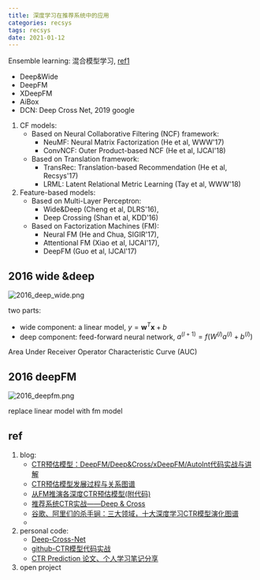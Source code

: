 ```yaml
---
title: 深度学习在推荐系统中的应用
categories: recsys
tags: recsys
date: 2021-01-12
---
```


Ensemble learning: 混合模型学习, [ref1](http://www.scholarpedia.org/article/Ensemble_learning#Voting_based_methods) 

- Deep&Wide
- DeepFM
- XDeepFM
- AiBox
- DCN: Deep Cross Net, 2019 google

1. CF models:
    - Based on Neural Collaborative Filtering (NCF) framework:
        - NeuMF: Neural Matrix Factorization (He et al, WWW'17) 
        - ConvNCF: Outer Product-based NCF (He et al, IJCAI'18) 
    - Based on Translation framework:
        - TransRec: Translation-based Recommendation (He et al, Recsys'17) 
        - LRML: Latent Relational Metric Learning (Tay et al, WWW'18)
2. Feature-based models:
    - Based on Multi-Layer Perceptron:
        - Wide\&Deep (Cheng et al, DLRS'16), 
        - Deep Crossing (Shan et al, KDD'16) 
    - Based on Factorization Machines (FM):
        - Neural FM (He and Chua, SIGIR'17), 
        - Attentional FM (Xiao et al, IJCAI'17), 
        - DeepFM (Guo et al, IJCAl'17)

## 2016 wide &deep

![2016_deep_wide.png](https://cdn.jsdelivr.net/gh/YeeKal/img_land/blog/notes_img_backup/recsys/imgs/2016_deep_wide.png)

two parts:
- wide component: a linear model, $y=\mathbf{w}^{T} \mathbf{x}+b$ 
- deep component: feed-forward neural network, $a^{(l+1)}=f\left(W^{(l)} a^{(l)}+b^{(l)}\right)$

Area Under Receiver Operator Characteristic Curve (AUC)

## 2016 deepFM

![2016_deepfm.png](https://cdn.jsdelivr.net/gh/YeeKal/img_land/blog/notes_img_backup/recsys/imgs/2016_deepfm.png)

replace linear model with fm model


## ref

1. blog:
    - [CTR预估模型：DeepFM/Deep&Cross/xDeepFM/AutoInt代码实战与讲解](https://zhuanlan.zhihu.com/p/109933924)
    - [CTR预估模型发展过程与关系图谱](https://zhuanlan.zhihu.com/p/104307718)
    - [从FM推演各深度CTR预估模型(附代码)](https://blog.csdn.net/longxinchen_ml/article/details/81031736)
    - [推荐系统CTR实战——Deep & Cross](https://fuhailin.github.io/Deep-and-Cross-Network/)
    - [谷歌、阿里们的杀手锏：三大领域，十大深度学习CTR模型演化图谱](https://cloud.tencent.com/developer/article/1455807)
    - [](https://www.jianshu.com/nb/21403842)
2. personal code:
    - [Deep-Cross-Net](https://github.com/FitzFan/Deep-Cross-Net)
    - [github-CTR模型代码实战](https://github.com/NELSONZHAO/zhihu/tree/master/ctr_models)
    - [CTR Prediction 论文、个人学习笔记分享](https://github.com/duboya/CTR-Prediction)
3. open project


